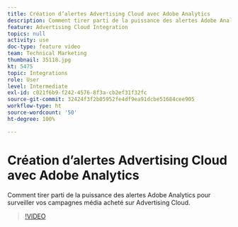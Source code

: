 ```yaml
---
title: Création d’alertes Advertising Cloud avec Adobe Analytics
description: Comment tirer parti de la puissance des alertes Adobe Analytics pour surveiller vos campagnes média acheté sur Advertising Cloud.
feature: Advertising Cloud Integration
topics: null
activity: use
doc-type: feature video
team: Technical Marketing
thumbnail: 35118.jpg
kt: 5475
topic: Integrations
role: User
level: Intermediate
exl-id: c021f6b9-f242-4576-8f3a-cb2ef31f32fc
source-git-commit: 32424f3f2b05952fe4df9ea91dcbe51684cee905
workflow-type: ht
source-wordcount: '50'
ht-degree: 100%

---
```


# Création d’alertes Advertising Cloud avec Adobe Analytics

Comment tirer parti de la puissance des alertes Adobe Analytics pour surveiller vos campagnes média acheté sur Advertising Cloud.

>[!VIDEO](https://video.tv.adobe.com/v/35118/?quality=12&learn=on)
